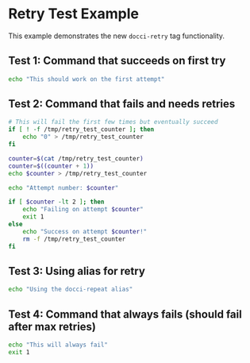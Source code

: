 # Retry Test Example

This example demonstrates the new `docci-retry` tag functionality.

## Test 1: Command that succeeds on first try

```bash docci-retry=2
echo "This should work on the first attempt"
```

## Test 2: Command that fails and needs retries

```bash docci-retry=2
# This will fail the first few times but eventually succeed
if [ ! -f /tmp/retry_test_counter ]; then
    echo "0" > /tmp/retry_test_counter
fi

counter=$(cat /tmp/retry_test_counter)
counter=$((counter + 1))
echo $counter > /tmp/retry_test_counter

echo "Attempt number: $counter"

if [ $counter -lt 2 ]; then
    echo "Failing on attempt $counter"
    exit 1
else
    echo "Success on attempt $counter!"
    rm -f /tmp/retry_test_counter
fi
```

## Test 3: Using alias for retry

```bash docci-repeat=2
echo "Using the docci-repeat alias"
```

## Test 4: Command that always fails (should fail after max retries)

```bash docci-retry=2 docci-assert-failure
echo "This will always fail"
exit 1
```